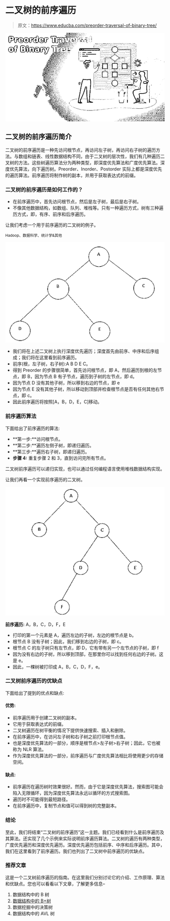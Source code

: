 # 二叉树的前序遍历

> 原文：<https://www.educba.com/preorder-traversal-of-binary-tree/>

![Preorder Traversal of Binary Tree](img/1f17457ee2f338715757736e06196581.png)



## 二叉树的前序遍历简介

二叉树的前序遍历是一种先访问根节点，再访问左子树，再访问右子树的遍历方法。与数组和链表、线性数据结构不同，由于二叉树的层次性，我们有几种遍历二叉树的方法。这些树遍历算法分为两种类型，即深度优先算法和广度优先算法。深度优先算法，向下遍历树。Preorder、Inorder、Postorder 实际上都是深度优先的遍历算法。前序遍历将制作树的副本，并用于获取表达式的前缀。

### 二叉树的前序遍历是如何工作的？

*   在前序遍历中，首先访问根节点，然后是左子树，最后是右子树。
*   不像其他数据结构，如数组、队列、堆栈等。只有一种遍历方式，树有三种遍历方式，即，有序、前序和后序遍历。

让我们考虑一个用于前序遍历的二叉树的例子。

<small>Hadoop、数据科学、统计学&其他</small>

![Preorder Traversal of Binary Tree 1](img/7cd3fa6835601b9cf3b5db6e33a51ce3.png)



*   我们将在上述二叉树上执行深度优先遍历；深度首先由前序、中序和后序组成；我们将在这里看到前序遍历。
*   前序(根，左子树，右子树):A B D E C。
*   得到 Preorder 的步骤很简单，首先访问根节点，即 A，然后遍历到根的左节点，即 B，因为节点 B 有子节点，遍历到子树的左节点，即 d。
*   因为节点 D 没有其他子树，所以移到右边的节点，即 e
*   因为节点 E 没有其他子树，所以移动到顶部并检查根节点是否有任何其他右节点，即 c。
*   因此前序遍历将按照[A，B，D，E，C]移动。

### 前序遍历算法

下面给出了前序遍历的算法:

*   **第一步:**访问根节点。
*   **第二步:**遍历左侧子树，即递归遍历。
*   **第三步:**遍历右子树，即递归遍历。
*   **步骤 4:** 重复步骤 2 和 3，直到访问完所有节点。

二叉树前序遍历可以递归实现，也可以通过任何编程语言使用堆栈数据结构实现。

让我们再看一个实现前序遍历的二叉树。

![Preorder Traversal of Binary Tree 2](img/eaef0175570a3423428a6b94762824b3.png)



**前序遍历:** A，B，C，D，F，E

*   打印的第一个元素是 A，遍历左边的子树，左边的根节点是 b。
*   根节点 B 没有子树；因此，我们移到右边的子树，即 c。
*   根节点 C 的左子树只有左节点，即 D，它有带有另一个左节点的子树，即 f
*   因为没有右边的子树，所以移到顶部，在那里你可以找到任何右边的子树。这是 e。
*   因此，一棵树被打印成 A，B，C，D，F，e。

### 二叉树前序遍历的优缺点

下面给出了提到的优点和缺点:

#### 优势:

*   前序遍历用于创建二叉树的副本。
*   它用于获取表达式的前缀。
*   二叉树遍历在树平衡的情况下提供快速搜索、插入和删除。
*   在前序遍历中，在访问左子树和右子树之前打印根节点值。
*   也是深度优先算法的一部分，顺序是根节点>左子树>右子树；因此，它也被称为 NLR 算法。
*   作为深度优先算法的一部分，前序遍历与广度优先算法相比将使用更少的存储空间。

#### 缺点:

*   前序遍历在遍历树时效果很好。然而，由于它是深度优先算法，搜索图可能会陷入无限循环，因为深度优先算法永远以循环的方式搜索图。
*   遍历时不可能得到最短路径。
*   在前序遍历中，复制节点和值可以得到树的完整副本。

### 结论

至此，我们将结束“二叉树的前序遍历”这一主题。我们已经看到什么是前序遍历及其算法。还实现了几个示例来实际说明前序遍历算法。二叉树的遍历有两种类型，广度优先遍历和深度优先遍历。深度优先遍历包括前序、中序和后序遍历。其中，我们在这里看到了前序遍历。我们也列出了二叉树中前序遍历的优缺点。

### 推荐文章

这是一个二叉树前序遍历的指南。在这里我们分别讨论它的介绍、工作原理、算法和优缺点。您也可以看看以下文章，了解更多信息–

1.  数据结构中的 B 树
2.  [数据结构中的 B+树](https://www.educba.com/b-plus-tree-in-data-structure/)
3.  数据挖掘中的决策树
4.  数据结构中的 AVL 树





